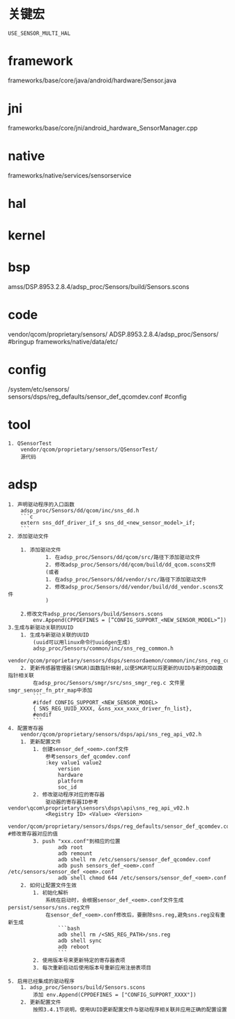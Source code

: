 # 关键宏
	USE_SENSOR_MULTI_HAL

# framework
  frameworks/base/core/java/android/hardware/Sensor.java
# jni
  frameworks/base/core/jni/android_hardware_SensorManager.cpp
# native
  frameworks/native/services/sensorservice
# hal
# kernel
# bsp
  amss/DSP.8953.2.8.4/adsp_proc/Sensors/build/Sensors.scons

# code
  vendor/qcom/proprietary/sensors/
  ADSP.8953.2.8.4/adsp_proc/Sensors/ #bringup
  frameworks/native/data/etc/
# config
  /system/etc/sensors/	
  sensors/dsps/reg_defaults/sensor_def_qcomdev.conf	#config

# tool
	1. QSensorTest
		vendor/qcom/proprietary/sensors/QSensorTest/
		源代码

# adsp
	1. 声明驱动程序的入口函数
		adsp_proc/Sensors/dd/qcom/inc/sns_dd.h
		```c
		extern sns_ddf_driver_if_s sns_dd_<new_sensor_model>_if;
		```
	2. 添加驱动文件

		1. 添加驱动文件
				1. 在adsp_proc/Sensors/dd/qcom/src/路径下添加驱动文件
				2. 修改adsp_proc/Sensors/dd/qcom/build/dd_qcom.scons文件
				(或者
				1. 在adsp_proc/Sensors/dd/vendor/src/路径下添加驱动文件
				2. 修改adsp_proc/Sensors/dd/vendor/build/dd_vendor.scons文件
				)
		
		2.修改文件adsp_proc/Sensors/build/Sensors.scons
			env.Append(CPPDEFINES = [”CONFIG_SUPPORT_<NEW_SENSOR_MODEL>”])
	3.生成与新驱动关联的UUID
		1. 生成与新驱动关联的UUID
			(uuid可以用linux命令行uuidgen生成)
			adsp_proc/Sensors/common/inc/sns_reg_common.h
			vendor/qcom/proprietary/sensors/dsps/sensordaemon/common/inc/sns_reg_common.h
		2. 更新传感器管理器(SMGR)函数指针映射,以便SMGR可以将更新的UUID与新的DD函数指针相关联
			在adsp_proc/Sensors/smgr/src/sns_smgr_reg.c 文件里smgr_sensor_fn_ptr_map中添加
			```
			#ifdef CONFIG_SUPPORT_<NEW_SENSOR_MODEL>
			{ SNS_REG_UUID_XXXX, &sns_xxx_xxxx_driver_fn_list},
			#endif
			```
	4. 配置寄存器
		vendor/qcom/proprietary/sensors/dsps/api/sns_reg_api_v02.h
		1. 更新配置文件
			1. 创建sensor_def_<oem>.conf文件
				参考sensors_def_qcomdev.conf
				:key value1 value2
					version
					hardware
					platform
					soc_id
			2. 修改驱动程序对应的寄存器
				驱动器的寄存器ID参考vendor\qcom\proprietary\sensors\dsps\api\sns_reg_api_v02.h
				<Registry ID> <Value> <Version>
				vendor/qcom/proprietary/sensors/dsps/reg_defaults/sensor_def_qcomdev.conf	#修改寄存器对应的值
			3. push "xxx.conf"到相应的位置
					adb root
					adb remount
					adb shell rm /etc/sensors/sensor_def_qcomdev.conf
					adb push sensors_def_<oem>.conf /etc/sensors/sensor_def_<oem>.conf
					adb shell chmod 644 /etc/sensors/sensor_def_<oem>.conf		
		2. 如何让配置文件生效
			1. 初始化解析
				系统在启动时，会根据sensor_def_<oem>.conf文件生成persist/sensors/sns.reg文件
				在sensor_def_<oem>.conf修改后，要删除sns.reg,避免sns.reg没有重新生成
					```bash
					adb shell rm /<SNS_REG_PATH>/sns.reg
					adb shell sync
					adb reboot
					```
			2. 使用版本号来更新特定的寄存器表项
			3. 每次重新启动后使用版本号重新应用注册表项目

	5. 启用已经集成的驱动程序	
		1. adsp_proc/Sensors/build/Sensors.scons
			添加 env.Append(CPPDEFINES = ["CONFIG_SUPPORT_XXXX"])
		2. 更新配置文件
			按照3.4.1节说明，使用UUID更新配置文件与驱动程序相关联并应用正确的配置设置	


